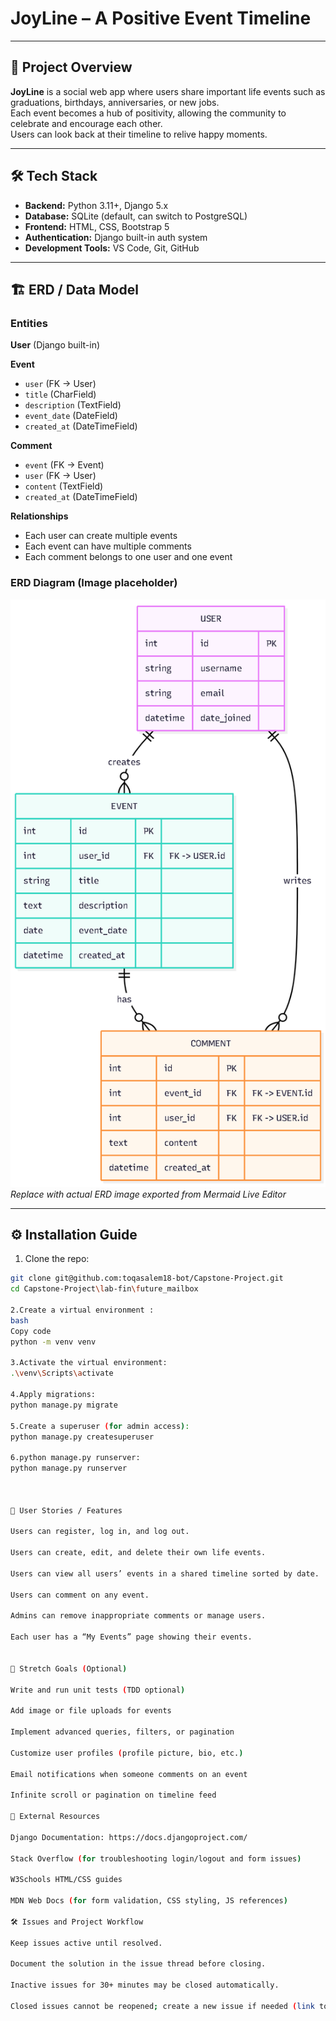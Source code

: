 # JoyLine – A Positive Event Timeline

---

## 📖 Project Overview
**JoyLine** is a social web app where users share important life events such as graduations, birthdays, anniversaries, or new jobs.  
Each event becomes a hub of positivity, allowing the community to celebrate and encourage each other.  
Users can look back at their timeline to relive happy moments.

---

## 🛠️ Tech Stack
- **Backend:** Python 3.11+, Django 5.x  
- **Database:** SQLite (default, can switch to PostgreSQL)  
- **Frontend:** HTML, CSS, Bootstrap 5  
- **Authentication:** Django built-in auth system  
- **Development Tools:** VS Code, Git, GitHub  

---

## 🏗️ ERD / Data Model

### Entities

**User** (Django built-in)  

**Event**
- `user` (FK → User)  
- `title` (CharField)  
- `description` (TextField)  
- `event_date` (DateField)  
- `created_at` (DateTimeField)  

**Comment**
- `event` (FK → Event)  
- `user` (FK → User)  
- `content` (TextField)  
- `created_at` (DateTimeField)  

**Relationships**
- Each user can create multiple events  
- Each event can have multiple comments  
- Each comment belongs to one user and one event  

### ERD Diagram (Image placeholder)
![ERD Diagram](images/erd.png)  
*Replace with actual ERD image exported from Mermaid Live Editor*

---

## ⚙️ Installation Guide
1. Clone the repo:  
```bash
git clone git@github.com:toqasalem18-bot/Capstone-Project.git
cd Capstone-Project\lab-fin\future_mailbox

2.Create a virtual environment :
bash
Copy code
python -m venv venv

3.Activate the virtual environment:
.\venv\Scripts\activate

4.Apply migrations:
python manage.py migrate

5.Create a superuser (for admin access):
python manage.py createsuperuser

6.python manage.py runserver:
python manage.py runserver



🧩 User Stories / Features

Users can register, log in, and log out.

Users can create, edit, and delete their own life events.

Users can view all users’ events in a shared timeline sorted by date.

Users can comment on any event.

Admins can remove inappropriate comments or manage users.

Each user has a “My Events” page showing their events.


🌟 Stretch Goals (Optional)

Write and run unit tests (TDD optional)

Add image or file uploads for events

Implement advanced queries, filters, or pagination

Customize user profiles (profile picture, bio, etc.)

Email notifications when someone comments on an event

Infinite scroll or pagination on timeline feed

🔗 External Resources

Django Documentation: https://docs.djangoproject.com/

Stack Overflow (for troubleshooting login/logout and form issues)

W3Schools HTML/CSS guides

MDN Web Docs (for form validation, CSS styling, JS references)

🛠️ Issues and Project Workflow

Keep issues active until resolved.

Document the solution in the issue thread before closing.

Inactive issues for 30+ minutes may be closed automatically.

Closed issues cannot be reopened; create a new issue if needed (link to previous).
